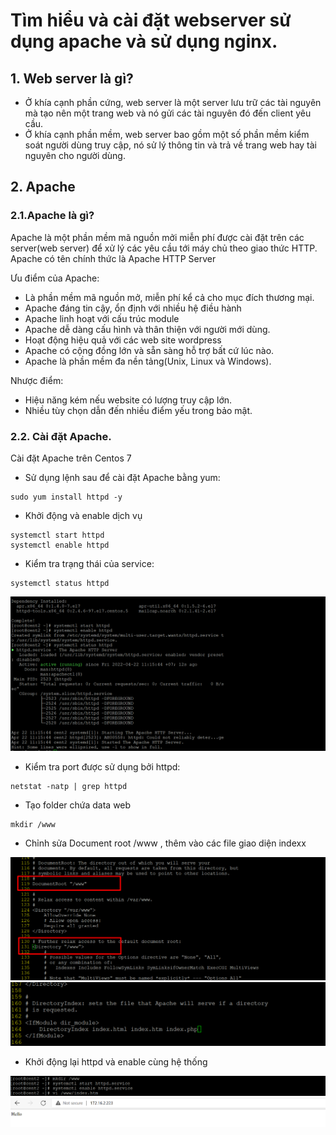 # Tìm hiểu và cài đặt webserver sử dụng apache và sử dụng nginx.
## 1. Web server là gì?
- Ở khía cạnh phần cứng, web server là một server lưu trữ các tài nguyên mà tạo nên một trang web và nó gửi các tài nguyên đó đến client yêu cầu.
- Ở khía cạnh phần mềm, web server bao gồm một số phần mềm kiểm soát người dùng truy cập, nó sử lý thông tin và trả về trang web hay tài nguyên cho người dùng.
## 2. Apache 
### 2.1.Apache là gì?

Apache là một phần mềm mã nguồn mởi miễn phí được cài đặt trên các server(web server) để xử lý các yêu cầu tới máy chủ theo giao thức HTTP. Apache có tên chính thức là Apache HTTP Server

Ưu điểm của Apache:
- Là phần mềm mã nguồn mở, miễn phí kể cả cho mục đích thương mại. 
- Apache đáng tin cậy, ổn định với nhiều hệ điều hành 
- Apache linh hoạt với cấu trúc module
- Apache dễ dàng cấu hình và thân thiện với người mới dùng.
- Hoạt động hiệu quả với các web site wordpress
- Apache có cộng đồng lớn và sẵn sàng hỗ trợ bất cứ lúc nào.
- Apache là phần mềm đa nền tảng(Unix, Linux và Windows).

Nhược điểm:
- Hiệu năng kém nếu website có lượng truy cập lớn.
- Nhiều tùy chọn dẫn đến nhiều điểm yếu trong bảo mật.

### 2.2. Cài đặt Apache.

Cài đặt Apache trên Centos 7
- Sử dụng lệnh sau để cài đặt Apache bằng yum:
```
sudo yum install httpd -y
```

- Khởi động và enable dịch vụ
```
systemctl start httpd 
systemctl enable httpd
```

- Kiểm tra trạng thái của service:
```
systemctl status httpd
```

<img src="imgservices/17.png">

- Kiểm tra port được sử dụng bởi httpd:
```
netstat -natp | grep httpd
```

- Tạo folder chứa data web

```
mkdir /www
```

- Chỉnh sửa Document root /www , thêm vào các file giao diện indexx

<img src="imgservices/18.png">

<img src="imgservices/19.png">

- Khởi động lại httpd và enable cùng hệ thống

<img src="imgservices/20.png">

<img src="imgservices/21.png">
